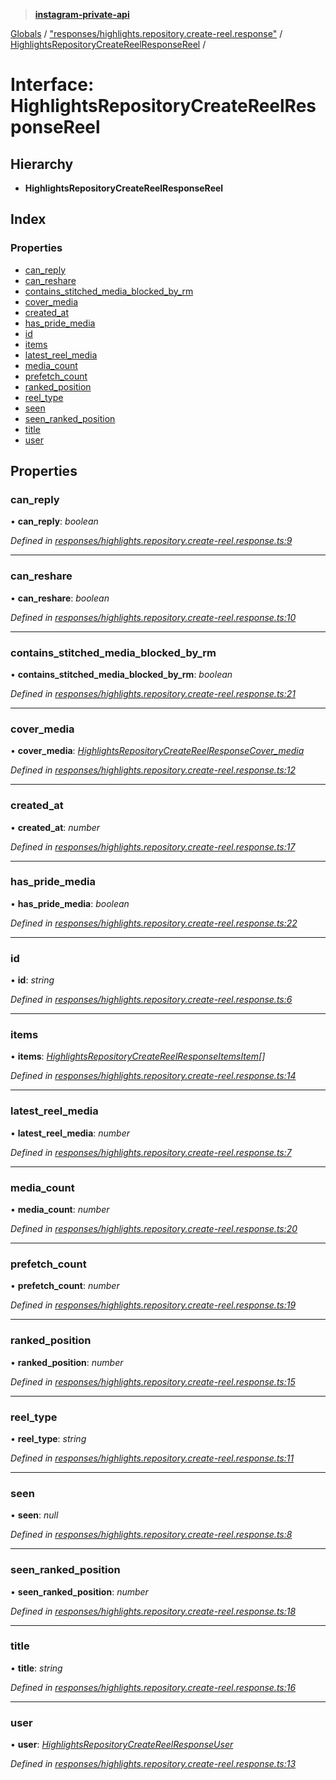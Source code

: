 > **[instagram-private-api](../README.md)**

[Globals](../README.md) / ["responses/highlights.repository.create-reel.response"](../modules/_responses_highlights_repository_create_reel_response_.md) / [HighlightsRepositoryCreateReelResponseReel](_responses_highlights_repository_create_reel_response_.highlightsrepositorycreatereelresponsereel.md) /

# Interface: HighlightsRepositoryCreateReelResponseReel

## Hierarchy

* **HighlightsRepositoryCreateReelResponseReel**

## Index

### Properties

* [can_reply](_responses_highlights_repository_create_reel_response_.highlightsrepositorycreatereelresponsereel.md#can_reply)
* [can_reshare](_responses_highlights_repository_create_reel_response_.highlightsrepositorycreatereelresponsereel.md#can_reshare)
* [contains_stitched_media_blocked_by_rm](_responses_highlights_repository_create_reel_response_.highlightsrepositorycreatereelresponsereel.md#contains_stitched_media_blocked_by_rm)
* [cover_media](_responses_highlights_repository_create_reel_response_.highlightsrepositorycreatereelresponsereel.md#cover_media)
* [created_at](_responses_highlights_repository_create_reel_response_.highlightsrepositorycreatereelresponsereel.md#created_at)
* [has_pride_media](_responses_highlights_repository_create_reel_response_.highlightsrepositorycreatereelresponsereel.md#has_pride_media)
* [id](_responses_highlights_repository_create_reel_response_.highlightsrepositorycreatereelresponsereel.md#id)
* [items](_responses_highlights_repository_create_reel_response_.highlightsrepositorycreatereelresponsereel.md#items)
* [latest_reel_media](_responses_highlights_repository_create_reel_response_.highlightsrepositorycreatereelresponsereel.md#latest_reel_media)
* [media_count](_responses_highlights_repository_create_reel_response_.highlightsrepositorycreatereelresponsereel.md#media_count)
* [prefetch_count](_responses_highlights_repository_create_reel_response_.highlightsrepositorycreatereelresponsereel.md#prefetch_count)
* [ranked_position](_responses_highlights_repository_create_reel_response_.highlightsrepositorycreatereelresponsereel.md#ranked_position)
* [reel_type](_responses_highlights_repository_create_reel_response_.highlightsrepositorycreatereelresponsereel.md#reel_type)
* [seen](_responses_highlights_repository_create_reel_response_.highlightsrepositorycreatereelresponsereel.md#seen)
* [seen_ranked_position](_responses_highlights_repository_create_reel_response_.highlightsrepositorycreatereelresponsereel.md#seen_ranked_position)
* [title](_responses_highlights_repository_create_reel_response_.highlightsrepositorycreatereelresponsereel.md#title)
* [user](_responses_highlights_repository_create_reel_response_.highlightsrepositorycreatereelresponsereel.md#user)

## Properties

###  can_reply

• **can_reply**: *boolean*

*Defined in [responses/highlights.repository.create-reel.response.ts:9](https://github.com/dilame/instagram-private-api/blob/e9c516c/src/responses/highlights.repository.create-reel.response.ts#L9)*

___

###  can_reshare

• **can_reshare**: *boolean*

*Defined in [responses/highlights.repository.create-reel.response.ts:10](https://github.com/dilame/instagram-private-api/blob/e9c516c/src/responses/highlights.repository.create-reel.response.ts#L10)*

___

###  contains_stitched_media_blocked_by_rm

• **contains_stitched_media_blocked_by_rm**: *boolean*

*Defined in [responses/highlights.repository.create-reel.response.ts:21](https://github.com/dilame/instagram-private-api/blob/e9c516c/src/responses/highlights.repository.create-reel.response.ts#L21)*

___

###  cover_media

• **cover_media**: *[HighlightsRepositoryCreateReelResponseCover_media](_responses_highlights_repository_create_reel_response_.highlightsrepositorycreatereelresponsecover_media.md)*

*Defined in [responses/highlights.repository.create-reel.response.ts:12](https://github.com/dilame/instagram-private-api/blob/e9c516c/src/responses/highlights.repository.create-reel.response.ts#L12)*

___

###  created_at

• **created_at**: *number*

*Defined in [responses/highlights.repository.create-reel.response.ts:17](https://github.com/dilame/instagram-private-api/blob/e9c516c/src/responses/highlights.repository.create-reel.response.ts#L17)*

___

###  has_pride_media

• **has_pride_media**: *boolean*

*Defined in [responses/highlights.repository.create-reel.response.ts:22](https://github.com/dilame/instagram-private-api/blob/e9c516c/src/responses/highlights.repository.create-reel.response.ts#L22)*

___

###  id

• **id**: *string*

*Defined in [responses/highlights.repository.create-reel.response.ts:6](https://github.com/dilame/instagram-private-api/blob/e9c516c/src/responses/highlights.repository.create-reel.response.ts#L6)*

___

###  items

• **items**: *[HighlightsRepositoryCreateReelResponseItemsItem](_responses_highlights_repository_create_reel_response_.highlightsrepositorycreatereelresponseitemsitem.md)[]*

*Defined in [responses/highlights.repository.create-reel.response.ts:14](https://github.com/dilame/instagram-private-api/blob/e9c516c/src/responses/highlights.repository.create-reel.response.ts#L14)*

___

###  latest_reel_media

• **latest_reel_media**: *number*

*Defined in [responses/highlights.repository.create-reel.response.ts:7](https://github.com/dilame/instagram-private-api/blob/e9c516c/src/responses/highlights.repository.create-reel.response.ts#L7)*

___

###  media_count

• **media_count**: *number*

*Defined in [responses/highlights.repository.create-reel.response.ts:20](https://github.com/dilame/instagram-private-api/blob/e9c516c/src/responses/highlights.repository.create-reel.response.ts#L20)*

___

###  prefetch_count

• **prefetch_count**: *number*

*Defined in [responses/highlights.repository.create-reel.response.ts:19](https://github.com/dilame/instagram-private-api/blob/e9c516c/src/responses/highlights.repository.create-reel.response.ts#L19)*

___

###  ranked_position

• **ranked_position**: *number*

*Defined in [responses/highlights.repository.create-reel.response.ts:15](https://github.com/dilame/instagram-private-api/blob/e9c516c/src/responses/highlights.repository.create-reel.response.ts#L15)*

___

###  reel_type

• **reel_type**: *string*

*Defined in [responses/highlights.repository.create-reel.response.ts:11](https://github.com/dilame/instagram-private-api/blob/e9c516c/src/responses/highlights.repository.create-reel.response.ts#L11)*

___

###  seen

• **seen**: *null*

*Defined in [responses/highlights.repository.create-reel.response.ts:8](https://github.com/dilame/instagram-private-api/blob/e9c516c/src/responses/highlights.repository.create-reel.response.ts#L8)*

___

###  seen_ranked_position

• **seen_ranked_position**: *number*

*Defined in [responses/highlights.repository.create-reel.response.ts:18](https://github.com/dilame/instagram-private-api/blob/e9c516c/src/responses/highlights.repository.create-reel.response.ts#L18)*

___

###  title

• **title**: *string*

*Defined in [responses/highlights.repository.create-reel.response.ts:16](https://github.com/dilame/instagram-private-api/blob/e9c516c/src/responses/highlights.repository.create-reel.response.ts#L16)*

___

###  user

• **user**: *[HighlightsRepositoryCreateReelResponseUser](_responses_highlights_repository_create_reel_response_.highlightsrepositorycreatereelresponseuser.md)*

*Defined in [responses/highlights.repository.create-reel.response.ts:13](https://github.com/dilame/instagram-private-api/blob/e9c516c/src/responses/highlights.repository.create-reel.response.ts#L13)*